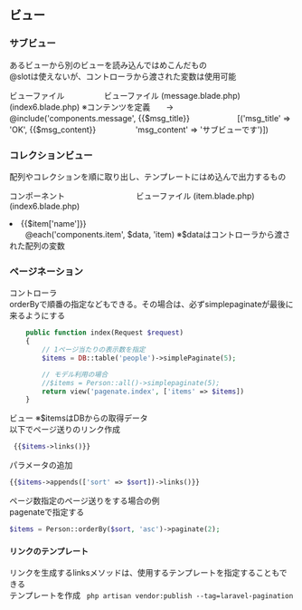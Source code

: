 ## ビュー

### サブビュー
あるビューから別のビューを読み込んではめこんだもの  
@slotは使えないが、コントローラから渡された変数は使用可能

ビューファイル　　　　　ビューファイル
(message.blade.php)　　(index6.blade.php)
※コンテンツを定義　　→　@include('components.message', 
{{$msg_title}}　　　　　　[('msg_title' => 'OK',
{{$msg_content}}　　　　　'msg_content' => 'サブビューです')])


### コレクションビュー
配列やコレクションを順に取り出し、テンプレートにはめ込んで出力するもの  

コンポーネント　　　　　　　　　ビューファイル
(item.blade.php)　　　　　　　(index6.blade.php)
<li>{{$item['name']}}</li>　　@each('components.item', $data, 'item)
※$dataはコントローラから渡された配列の変数

### ページネーション
コントローラ  
orderByで順番の指定などもできる。その場合は、必ずsimplepaginateが最後に来るようにする
```php
    public function index(Request $request)
    {
        // 1ページ当たりの表示数を指定
        $items = DB::table('people')->simplePaginate(5);

        // モデル利用の場合
        //$items = Person::all()->simplepaginate(5);
        return view('pagenate.index', ['items' => $items])
    }
```

ビュー
※$itemsはDBからの取得データ  
以下でページ送りのリンク作成
```php
 {{$items->links()}}
 ```
 パラメータの追加
 ```php
 {{$items->appends(['sort' => $sort])->links()}}
 ```

ページ数指定のページ送りをする場合の例  
pagenateで指定する
```php
$items = Person::orderBy($sort, 'asc')->paginate(2);
```

#### リンクのテンプレート
リンクを生成するlinksメソッドは、使用するテンプレートを指定することもできる  
テンプレートを作成
` php artisan vendor:publish --tag=laravel-pagination`

